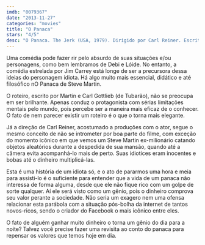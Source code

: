 ```yaml
---
imdb: "0079367"
date: "2013-11-27"
categories: "movies"
title: "O Panaca"
stars: "4/5"
desc: "O Panaca. The Jerk (USA, 1979). Dirigido por Carl Reiner. Escrito por Steve Martin, Carl Gottlieb, Michael Elias, Steve Martin, Carl Gottlieb. Com Steve Martin, Bernadette Peters, Catlin Adams, Mabel King, Richard Ward, Dick Anthony Williams, Bill Macy, M. Emmet Walsh, Dick O'Neill."
---
```

Uma comédia pode fazer rir pelo absurdo de suas situações e/ou personagens, como bem lembramos de Debi e Lóide. No entanto, a comédia estrelada por Jim Carrey está longe de ser a precursora dessa ideias do personagem idiota. Há algo muito mais essencial, didático e até filosófico nO Panaca de Steve Martin.

O roteiro, escrito por Martin e Carl Gottlieb (de Tubarão), não se preocupa em ser brilhante. Apenas conduz o protagonista com sérias limitações mentais pelo mundo, pois percebe ser a maneira mais eficaz de o conhecer. O fato de nem parecer existir um roteiro é o que o torna mais elegante.

Já a direção de Carl Reiner, acostumado a produções com o ator, segue o mesmo conceito de não se intrometer por boa parte do filme, com exceção do momento icônico em que vemos um Steve Martin ex-milionário catando objetos aleatórios durante a despedida de sua mansão, quando até a câmera evita acompanhá-lo mais de perto. Suas idiotices eram inocentes e bobas até o dinheiro multiplicá-las.

Esta é uma história de um idiota só, e o ato de pararmos uma hora e meia para assisti-lo é o suficiente para entender que a vida de um panaca não interessa de forma alguma, desde que ele não fique rico com um golpe de sorte qualquer. Aí ele será visto como um gênio, pois o dinheiro comprova seu valor perante a sociedade. Não seria um exagero nem uma ofensa relacionar esta parábola com a situação pós-bolha da internet de tantos novos-ricos, sendo o criador do Facebook o mais icônico entre eles.

O fato de alguém ganhar muito dinheiro o torna um gênio do dia para a noite? Talvez você precise fazer uma revisita ao conto do panaca para repensar os valores que temos hoje em dia.


